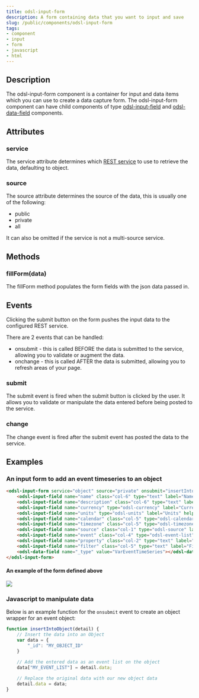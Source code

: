 ```yaml
---
title: odsl-input-form
description: A form containing data that you want to input and save
slug: /public/components/odsl-input-form
tags:
- component
- input
- form
- javascript
- html
---
```


## Description
The odsl-input-form component is a container for input and data items which you can use to create a data capture form.
The odsl-input-form component can have child components of type [odsl-input-field](odsl-input-field) and [odsl-data-field](odsl-data-field) components.

## Attributes
### service
The service attribute determines which [REST service](/docs/api/rest/rest) to use to retrieve the data, defaulting to object.

### source
The source attribute determines the source of the data, this is usually one of the following:
* public
* private
* all

It can also be omitted if the service is not a multi-source service.

## Methods
### fillForm(data)

The fillForm method populates the form fields with the json data passed in.

## Events
Clicking the submit button on the form pushes the input data to the configured REST service.

There are 2 events that can be handled:
* onsubmit - this is called BEFORE the data is submitted to the service, allowing you to validate or augment the data.
* onchange - this is called AFTER the data is submitted, allowing you to refresh areas of your page.

### submit

The submit event is fired when the submit button is clicked by the user.
It allows you to validate or manipulate the data entered before being posted to the service.

### change
The change event is fired after the submit event has posted the data to the service.

## Examples

### An input form to add an event timeseries to an object
```html
<odsl-input-form service="object" source="private" onsubmit="insertIntoObject(event.detail)">
    <odsl-input-field name="name" class="col-6" type="text" label="Name" help="Enter the name"></odsl-input-field>
    <odsl-input-field name="description" class="col-6" type="text" label="Description" help="Enter the description"></odsl-input-field>
    <odsl-input-field name="currency" type="odsl-currency" label="Currency" help="Currency"></odsl-input-field>
    <odsl-input-field name="units" type="odsl-units" label="Units" help="Units"></odsl-input-field>
    <odsl-input-field name="calendar" class="col-5" type="odsl-calendar" label="Calendar" help="The calendar to align the events to"></odsl-input-field>
    <odsl-input-field name="timezone" class="col-5" type="odsl-timezone" label="Timezone" help="The timezone for the event times"></odsl-input-field>
    <odsl-input-field name="source" class="col-1" type="odsl-source" label="Event Source" help="Select the source for the events"></odsl-input-field>
    <odsl-input-field name="event" class="col-4" type="odsl-event-list" label="Event List" help="The event list that this timeseries is built from"></odsl-input-field>
    <odsl-input-field name="property" class="col-2" type="text" label="Property Name" help="The property in the event for the timeseries values"></odsl-input-field>
    <odsl-input-field name="filter" class="col-5" type="text" label="Filter" help="Optional filter to filter the values"></odsl-input-field>
    <odsl-data-field name="_type" value="VarEventTimeSeries"></odsl-data-field>
</odsl-input-form>
```

#### An example of the form defined above
![](/img/components/odsl-input-form.png)

### Javascript to manipulate data
Below is an example function for the ```onsubmit``` event to create an object wrapper for an event object:

```js
function insertIntoObject(detail) {
	// Insert the data into an Object
	var data = {
		"_id": "MY_OBJECT_ID"
	}
	
	// Add the entered data as an event list on the object
	data["MY_EVENT_LIST"] = detail.data;

	// Replace the original data with our new object data
	detail.data = data;
}
```
